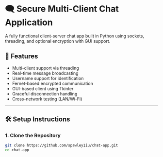 # 🗨️ Secure Multi-Client Chat Application

A fully functional client-server chat app built in Python using sockets, threading, and optional encryption with GUI support.

## 📌 Features

- Multi-client support via threading
- Real-time message broadcasting
- Username support for identification
- Fernet-based encrypted communication
- GUI-based client using Tkinter
- Graceful disconnection handling
- Cross-network testing (LAN/Wi-Fi)

---

## 🛠️ Setup Instructions

### 1. Clone the Repository

```bash
git clone https://github.com/spawley1iu/chat-app.git
cd chat-app

